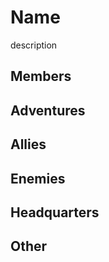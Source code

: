 # Name

description

## Members


## Adventures


## Allies


## Enemies


## Headquarters


## Other